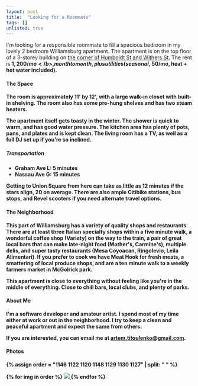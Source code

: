 ```yaml
---
layout: post
title:  "Looking for a Roommate"
tags: []
unlisted: true
---
```


I'm looking for a responsible roommate to fill a spacious bedroom in my lovely 2 bedroom Williamsburg apartment. The apartment is on the top floor of a 3-storey building on [the corner of Humboldt St and Withers St](https://goo.gl/maps/wsAyYjSGAwtBURZu5). The rent is <b>$1,200/mo</b>, month to month, plus utilities (seasonal, ~$50/mo, heat + hot water included).

#### The Space

The room is approximately 11' by 12', with a large walk-in closet with built-in shelving. The room also has some pre-hung shelves and has two steam heaters.

The apartment itself gets toasty in the winter. The shower is quick to warm, and has good water pressure. The kitchen area has plenty of pots, pans, and plates and is kept clean. The living room has a TV, as well as a full DJ set up if you're so inclined.

##### Transportation

- **Graham Ave L**: 5 minutes
- **Nassau Ave G**: 15 minutes

Getting to Union Square from here can take as little as 12 minutes if the stars align, 20 on average. There are also ample Citibike stations, bus stops, and Revel scooters if you need alternate travel options.

#### The Neighborhood

This part of Williamsburg has a variety of quality shops and restaurants. There are at least three Italian specialty shops within a five minute walk, a wonderful coffee shop (Variety) on the way to the train, a pair of great local bars that can make late-night food (Mother's, Carmine's), multiple delis, and super tasty restaurants (Mesa Coyoacan, Ringolevio, Leila Alimentari). If you prefer to cook we have Meat Hook for fresh meats, a smattering of local produce shops, and are a ten minute walk to a weekly farmers market in McGolrick park.

This apartment is close to everything without feeling like you're in the middle of everything. Close to chill bars, local clubs, and plenty of parks.

#### About Me

I'm a software developer and amateur artist. I spend most of my time either at work or out in the neighborhood. I try to keep a clean and peaceful apartment and expect the same from others.

If you are interested, you can email me at <a href="mailto:artem.titoulenko@gmail.com?subject=Apartment Inquiry">artem.titoulenko@gmail.com</a>.

#### Photos

{% assign order = "1146 1122 1120 1148 1129 1130 1127" | split: " " %}

<div class="image-group--row two-per-row">
  {% for img in order %}
    <a href="/assets/images/looking-for-roommate/IMG_{{img}}_1080.jpg" target="_blank">
      <img src="/assets/images/looking-for-roommate/IMG_{{img}}_720.jpg">
    </a>
  {% endfor %}
</div>